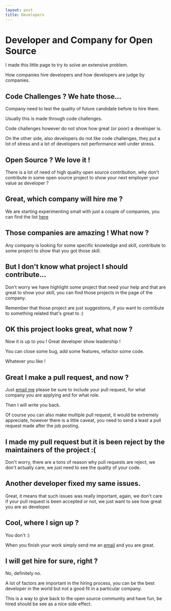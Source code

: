 ```yaml
---
layout: post
title: Developers
---
```


# Developer and Company for Open Source

I made this little page to try to solve an extensive problem.

How companies hire developers and how developers are judge by companies.

## Code Challenges ? We hate those...

Company need to test the quality of future candidate before to hire them.

Usually this is made through code challenges.

Code challenges however do not show how great (or poor) a developer is.

On the other side, also developers do not like code challenges, they put a lot of stress and a lot of developers not performance well under stress.

## Open Source ? We love it !

There is a lot of need of high quality open source contribution, why don't contribute in some open source project to show your next employer your value as developer ?

## Great, which company will hire me ?

We are starting experimenting small with just a couple of companies, you can find the list [here](list_company)

## Those companies are amazing ! What now ?

Any company is looking for some specific knowledge and skill, contribute to some project to show that you got those skill.

## But I don't know what project I should contribute...

Don't worry we have highlight some project that need your help and that are great to show your skill, you can find those projects in the page of the company.

Remember that those project are just suggestions, if you want to contribute to something related that's great to :)

## OK this project looks great, what now ?

Now it is up to you ! Great developer show leadership !

You can close some bug, add some features, refactor some code.

Whatever you like !

## Great I make a pull request, and now ?

Just [email me](my_email) please be sure to include your pull request, for what company you are applying and for what role.

Then I will write you back.

Of course you can also make multiple pull request, it would be extremely appreciate, however there is a little caveat, you need to send a least a pull request made after the job posting.

## I made my pull request but it is been reject by the maintainers of the project :(

Don't worry, there are a tons of reason why pull requests are reject, we don't actually care, we just need to see the quality of your code.

## Another developer fixed my same issues.

Great, it means that such issues was really important, again, we don't care if your pull request is been accepted or not, we just want to see how great you are as developer.

## Cool, where I sign up ?

You don't :)

When you finish your work simply send me an [email](my_email) and you are great.

## I will get hire for sure, right ?

No, definitely no.

A lot of factors are important in the hiring process, you can be the best developer in the world but not a good fit in a particular company.

This is a way to give back to the open source community and have fun, be hired should be see as a nice side effect.
